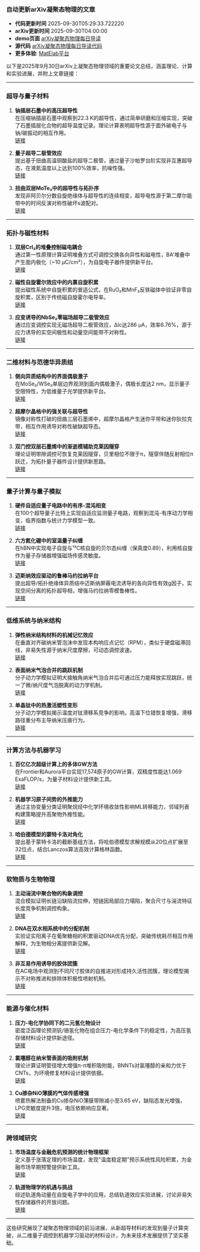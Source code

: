 ### 自动更新arXiv凝聚态物理的文章
  - **代码更新时间** 2025-09-30T05:29:33.722220
  - **arXiv更新时间** 2025-09-30T04:00:00
  - **demo页面** [arXiv凝聚态物理每日导读](https://iopwsy.github.io/arXiv_cond-mat/)
  - **源代码** [arXiv凝聚态物理每日导读代码](https://github.com/iopwsy/arXiv_cond-mat/)
  - **更多体验**: [MatElab平台](https://in.iphy.ac.cn/eln/#/recday)

以下是2025年9月30日arXiv上凝聚态物理领域的重要论文总结，涵盖理论、计算和实验进展，并附上文章链接：

---

### **超导与量子材料**
1. **钠插层石墨中的高压超导性**  
   在压缩钠插层石墨中观察到22.3 K的超导性，通过简单研磨和压缩实现，突破了石墨插层化合物的超导温度记录。理论计算表明超导性源于面外碳电子与钠/碳振动的相互作用。  
   [链接](https://arxiv.org/abs/2509.23137)

2. **量子超导二极管效应**  
   提出基于扭曲高温铜酸盐的超导二极管，通过量子沙帕罗台阶实现非互惠超导态，在液氮温度以上达到100%效率，抗噪性强。  
   [链接](https://arxiv.org/abs/2509.24764)

3. **扭曲双层MoTe₂中的超导性与拓扑序**  
   发现非阿贝尔分数自旋绝缘体与超导性的连续相变，超导电性源于第二摩尔能带中的时间反演对称性破坏s波配对。  
   [链接](https://arxiv.org/abs/2509.23904)

---

### **拓扑与磁性材料**
1. **双层CrI₂的堆叠控制磁电耦合**  
   通过第一性原理计算证明堆叠方式可调控交换各向异性和磁电性，BA'堆叠中产生面内极化（~10 μC/cm²），为自旋电子器件提供新平台。  
   [链接](https://arxiv.org/abs/2509.22827)

2. **磁性自旋霍尔效应中的内禀自旋积累**  
   提出磁性系统中自旋积累的普适公式，在RuO₂和MnF₂反铁磁体中验证非零自旋积累，区别于传统磁自旋霍尔电导率。  
   [链接](https://arxiv.org/abs/2509.24719)

3. **应变诱导的NbSe₂零磁场超导二极管效应**  
   通过应变调控实现无磁场超导二极管效应，ΔIc达286 μA，效率6.76%，源于应力诱导的实空间极性和动量空间能带不对称性。  
   [链接](https://arxiv.org/abs/2509.23707)

---

### **二维材料与范德华异质结**
1. **侧向异质结构中的界面偶极激子**  
   在MoSe₂/WSe₂单层边界观测到面内偶极激子，偶极长度达2 nm，显示量子受限特性，为低维量子光学提供新平台。  
   [链接](https://arxiv.org/abs/2509.24465)

2. **超摩尔晶格中的强关联与超导性**  
   镜像对称性打破的扭曲三层石墨烯中，超摩尔晶格产生迷你平带和迷你狄拉克带，相互作用诱导对称性破缺超导态。  
   [链接](https://arxiv.org/abs/2509.24670)

3. **双门控双层石墨烯中的渐逝模辅助克莱因隧穿**  
   理论证明带隙调控可恢复克莱因隧穿，贝里相位不限于π，隧穿伴随反射相位π跃迁，为拓扑量子器件设计提供新思路。  
   [链接](https://arxiv.org/abs/2509.23096)

---

### **量子计算与量子模拟**
1. **硬件自适应量子电路中的有序-混沌相变**  
   在100个超导量子比特上实现自适应监测量子电路，观察到混沌-有序动力学相变，临界指数与统计力学模型一致。  
   [链接](https://arxiv.org/abs/2509.18259)

2. **六方氮化硼中的室温量子纠缠**  
   在hBN中实现电子自旋与¹³C核自旋的贝尔态纠缠（保真度0.89），利用核自旋作为量子存储器增强磁场传感灵敏度。  
   [链接](https://arxiv.org/abs/2509.23170)

3. **迈斯纳效应驱动的鲁棒马约拉纳平台**  
   提出超导/拓扑绝缘体异质结中迈斯纳屏蔽电流诱导的各向异性有效g因子，实现空间分离的拓扑超导相，增强马约拉纳零模鲁棒性。  
   [链接](https://arxiv.org/abs/2509.24686)

---

### **低维系统与纳米结构**
1. **弹性纳米结构材料的机械记忆效应**  
   在垂直对齐碳纳米管泡沫中发现本构响应点记忆（RPM），类似于硬盘磁滞回线，非易失性源于纳米尺度摩擦，可动态调控波速。  
   [链接](https://arxiv.org/abs/2509.22678)

2. **表面纳米气泡合并的跳跃机制**  
   分子动力学模拟证明大接触角纳米气泡合并后可通过压力能释放实现跳跃，统一了微/纳尺度气泡脱离的动力学机制。  
   [链接](https://arxiv.org/abs/2509.22934)

3. **单晶钛中的热激活塑性变形**  
   分子动力学模拟揭示温度对钛滑移系竞争的影响，高温下位错恢复增强，滑移路径重分布主导纳米压痕行为。  
   [链接](https://arxiv.org/abs/2509.23193)

---

### **计算方法与机器学习**
1. **百亿亿次超级计算上的多体GW方法**  
   在Frontier和Aurora平台实现17,574原子的GW计算，双精度性能达1.069 ExaFLOP/s，为量子材料设计提供新工具。  
   [链接](https://arxiv.org/abs/2509.23018)

2. **机器学习原子间势的外推能力**  
   通过主协变量分类证明聚烷烃中化学环境收敛性影响ML转移能力，邻域列表构建策略提升高聚物外推性能。  
   [链接](https://arxiv.org/abs/2509.25022)

3. **哈伯德模型的蒙特卡洛对角化**  
   提出基于蒙特卡洛的截断基组方法，将哈伯德模型求解规模从20位点扩展至32位点，结合Lanczos算法高效计算格林函数。  
   [链接](https://arxiv.org/abs/2509.22975)

---

### **软物质与生物物理**
1. **主动湍流中聚合物的构象调控**  
   混合模拟证明长链沿缺陷流拉伸，短链因局部应力塌陷，聚合尺寸与湍流特征长度竞争机制调控构象。  
   [链接](https://arxiv.org/abs/2509.23382)

2. **DNA在双水相系统中的分配机制**  
   实验证实阳离子在葡聚糖相的积累驱动DNA优先分配，突破传统耗尽相互作用解释，为生物相分离提供新见解。  
   [链接](https://arxiv.org/abs/2509.24641)

3. **非互易作用诱导的胶体团簇**  
   在AC电场中观测到不同尺寸胶体的自推进对形成持久活性团簇，理论模型揭示不对称推进和排除体积极性喷射机制。  
   [链接](https://arxiv.org/abs/2509.23164)

---

### **能源与催化材料**
1. **压力-电化学协同下的二元氢化物设计**  
   密度泛函理论预测钒/铬氢化物在组合压力-电化学条件下的稳定性，为高压氢存储材料设计提供新途径。  
   [链接](https://arxiv.org/abs/2509.22722)

2. **氯噻醇在纳米管表面的吸附机制**  
   理论计算证明管径增大增强π-π堆积吸附能，BNNTs对氯噻醇的亲和力优于CNTs，为环境修复材料设计提供依据。  
   [链接](https://arxiv.org/abs/2509.24195)

3. **Cu掺杂NiO薄膜的气体传感增强**  
   喷雾热解法制备的Cu掺杂NiO薄膜带隙减小至3.65 eV，缺陷态发光增强，LPG灵敏度提升3倍，电压依赖响应显著。  
   [链接](https://arxiv.org/abs/2509.24197)

---

### **跨领域研究**
1. **市场温度与金融危机预测的统计物理框架**  
   定义基于涨落定理的市场温度，发现"温度稳定期"预示系统性风险积累，为金融市场早期预警提供新工具。  
   [链接](https://arxiv.org/abs/2509.23692)

2. **轨道物理学的机遇与挑战**  
   综述轨道角动量在自旋电子学中的应用，总结轨道效应实验进展，讨论非易失性存储器件的开放问题。  
   [链接](https://arxiv.org/abs/2509.23954)

---

这些研究展现了凝聚态物理领域的前沿进展，从新超导材料的发现到量子计算突破，从二维量子调控到机器学习驱动的材料设计，为未来技术发展提供了坚实基础。